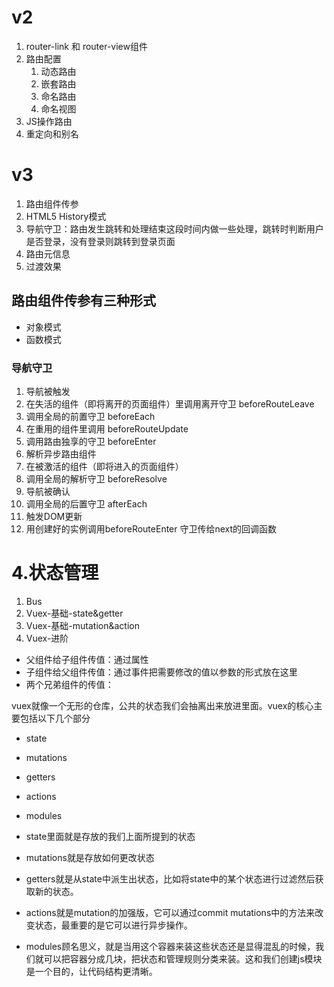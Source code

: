 # v2
1. router-link 和 router-view组件
2. 路由配置
    1. 动态路由
    2. 嵌套路由
    3. 命名路由
    4. 命名视图
3. JS操作路由
4. 重定向和别名


# v3
1. 路由组件传参
2. HTML5 History模式
3. 导航守卫：路由发生跳转和处理结束这段时间内做一些处理，跳转时判断用户是否登录，没有登录则跳转到登录页面
4. 路由元信息
5. 过渡效果

路由组件传参有三种形式
- 
- 对象模式
- 函数模式



### 导航守卫
1. 导航被触发
2. 在失活的组件（即将离开的页面组件）里调用离开守卫 beforeRouteLeave
3. 调用全局的前置守卫 beforeEach
4. 在重用的组件里调用 beforeRouteUpdate
5. 调用路由独享的守卫 beforeEnter
6. 解析异步路由组件
7. 在被激活的组件（即将进入的页面组件）
8. 调用全局的解析守卫 beforeResolve
9. 导航被确认
10. 调用全局的后置守卫 afterEach
11. 触发DOM更新
12. 用创建好的实例调用beforeRouteEnter 守卫传给next的回调函数


# 4.状态管理
1. Bus
2. Vuex-基础-state&getter
3. Vuex-基础-mutation&action
4. Vuex-进阶

- 父组件给子组件传值：通过属性
- 子组件给父组件传值：通过事件把需要修改的值以参数的形式放在这里
- 两个兄弟组件的传值：

vuex就像一个无形的仓库，公共的状态我们会抽离出来放进里面。vuex的核心主要包括以下几个部分

- state
- mutations
- getters
- actions
- modules

- state里面就是存放的我们上面所提到的状态
- mutations就是存放如何更改状态
- getters就是从state中派生出状态，比如将state中的某个状态进行过滤然后获取新的状态。
- actions就是mutation的加强版，它可以通过commit mutations中的方法来改变状态，最重要的是它可以进行异步操作。
- modules顾名思义，就是当用这个容器来装这些状态还是显得混乱的时候，我们就可以把容器分成几块，把状态和管理规则分类来装。这和我们创建js模块是一个目的，让代码结构更清晰。
















